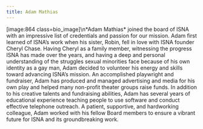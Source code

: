 ```yaml
---
title: Adam Mathias
---
```


[image:864 class=bio_image]\n\*Adam Mathias\* joined the board of <span class="caps">ISNA</span> with an impressive list of credentials and passion for our mission. Adam first learned of <span class="caps">ISNA</span>&#8217;s work when his sister, Robin, fell in love with <span class="caps">ISNA</span> founder Cheryl Chase. Having Cheryl as a family member, witnessing the progress <span class="caps">ISNA</span> has made over the years, and having a deep and personal understanding of the struggles sexual minorities face because of his own identity as a gay man, Adam decided to volunteer his energy and skills toward advancing <span class="caps">ISNA</span>&#8217;s mission. An accomplished playwright and fundraiser, Adam has produced and managed advertising and media for his own play and helped many non-profit theater groups raise funds. In addition to his creative talents and fundraising abilities, Adam has several years of educational experience teaching people to use software and conduct effective telephone outreach. A patient, supportive, and hardworking colleague, Adam worked with his fellow Board members to ensure a vibrant future for <span class="caps">ISNA</span> and its groundbreaking work.